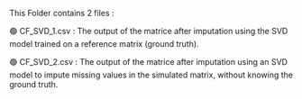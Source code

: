 This Folder contains 2 files : 

🟢 CF_SVD_1.csv : The output of the matrice after imputation using the SVD model trained on a reference matrix (ground truth).



🟢 CF_SVD_2.csv : The output of the matrice after imputation using an SVD model to impute missing values in the simulated matrix, without knowing the ground truth.
